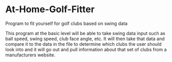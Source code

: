 # At-Home-Golf-Fitter
Program to fit yourself for golf clubs based on swing data

This program at the basic level will be able to take swing data input such as ball speed,
swing speed, club face angle, etc. It will then take that data and compare it to the data 
in the file to determine which clubs the user should look into and it will
go out and pull information about that set of clubs from a manufacturers website.
